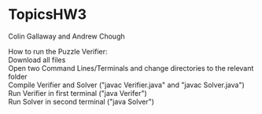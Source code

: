 # TopicsHW3

Colin Gallaway and Andrew Chough

How to run  the Puzzle Verifier: <br/>
Download all files <br/>
Open two Command Lines/Terminals and change directories to the relevant folder <br/>
Compile Verifier and Solver ("javac Verifier.java" and "javac Solver.java") <br/>
Run Verifier in first terminal ("java Verifer") <br/>
Run Solver in second terminal ("java Solver") <br/>
